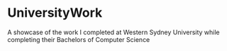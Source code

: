 # UniversityWork

A showcase of the work I completed at Western Sydney University while completing their Bachelors of Computer Science

